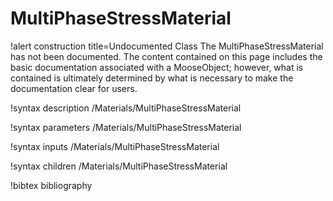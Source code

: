 <!-- MOOSE Documentation Stub: Remove this when content is added. -->

# MultiPhaseStressMaterial

!alert construction title=Undocumented Class
The MultiPhaseStressMaterial has not been documented. The content contained on this page
includes the basic documentation associated with a MooseObject; however, what is contained is
ultimately determined by what is necessary to make the documentation clear for users.

!syntax description /Materials/MultiPhaseStressMaterial

!syntax parameters /Materials/MultiPhaseStressMaterial

!syntax inputs /Materials/MultiPhaseStressMaterial

!syntax children /Materials/MultiPhaseStressMaterial

!bibtex bibliography
